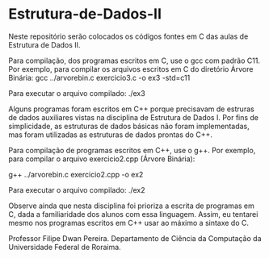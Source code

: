 # Estrutura-de-Dados-II
Neste repositório serão colocados os códigos fontes em C das aulas de Estrutura de Dados II.

Para compilação, dos programas escritos em C, use o gcc com padrão C11. Por exemplo, para compilar os arquivos escritos em C do diretório Árvore Binária:
gcc ../arvorebin.c exercicio3.c -o ex3 -std=c11

Para executar o arquivo compilado:
./ex3

Alguns programas foram escritos em C++ porque precisavam de estruras de dados auxiliares vistas na disciplina de Estrutura de Dados I. Por fins de simplicidade, as estruturas de dados básicas não foram implementadas, mas foram utilizadas as estruturas de dados prontas do C++.

Para compilação de programas escritos em C++, use o g++. Por exemplo, para compilar o arquivo exercicio2.cpp (Árvore Binária):

g++ ../arvorebin.c exercicio2.cpp -o ex2

Para executar o arquivo compilado:
./ex2

Observe ainda que nesta disciplina foi prioriza a escrita de programas em C, dada a familiaridade dos alunos com essa linguagem. Assim, eu tentarei mesmo nos programas escritos em C++ usar ao máximo a sintaxe do C.

Professor Filipe Dwan Pereira.
Departamento de Ciência da Computação da Universidade Federal de Roraima.

